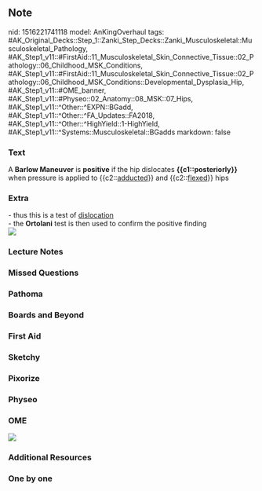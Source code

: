 ## Note
nid: 1516221741118
model: AnKingOverhaul
tags: #AK_Original_Decks::Step_1::Zanki_Step_Decks::Zanki_Musculoskeletal::Musculoskeletal_Pathology, #AK_Step1_v11::#FirstAid::11_Musculoskeletal_Skin_Connective_Tissue::02_Pathology::06_Childhood_MSK_Conditions, #AK_Step1_v11::#FirstAid::11_Musculoskeletal_Skin_Connective_Tissue::02_Pathology::06_Childhood_MSK_Conditions::Developmental_Dysplasia_Hip, #AK_Step1_v11::#OME_banner, #AK_Step1_v11::#Physeo::02_Anatomy::08_MSK::07_Hips, #AK_Step1_v11::^Other::^EXPN::BGadd, #AK_Step1_v11::^Other::^FA_Updates::FA2018, #AK_Step1_v11::^Other::^HighYield::1-HighYield, #AK_Step1_v11::^Systems::Musculoskeletal::BGadds
markdown: false

### Text
A <b>Barlow Maneuver</b> is <b>positive</b> if the hip dislocates
<b>{{c1::posteriorly}}</b> when pressure is applied to
{{c2::<u>adducted</u>}} and {{c2::<u>flexed</u>}} hips

### Extra
<div>
  - thus this is a test of <u>dislocation</u>
</div>- the <b>Ortolani</b> test is then used to confirm the
positive finding
<div><img src="paste-479309760299009.jpg"></div>

### Lecture Notes


### Missed Questions


### Pathoma


### Boards and Beyond


### First Aid


### Sketchy


### Pixorize


### Physeo


### OME
<div class="ome-widget">
  <a href="https://onlinemeded.org?ref=anki"><img src=
  "_OME_AnkiFlashcards_General_4.png"></a>
</div>

### Additional Resources


### One by one

